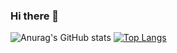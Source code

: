 ### Hi there 👋

<!--
**wwwwweiJ/wwwwweiJ** is a ✨ _special_ ✨ repository because its `README.md` (this file) appears on your GitHub profile.

Here are some ideas to get you started:

- 🔭 I’m currently working on ...
- 🌱 I’m currently learning ...
- 👯 I’m looking to collaborate on ...
- 🤔 I’m looking for help with ...
- 💬 Ask me about ...
- 📫 How to reach me: ...
- 😄 Pronouns: ...
- ⚡ Fun fact: ...
-->
![Anurag's GitHub stats](https://github-readme-stats.vercel.app/api?username=wwwwweiJ&show_icons=true&theme=radical)
[![Top Langs](https://github-readme-stats.vercel.app/api/top-langs/?username=wwwwweiJ&langs_count=8)](https://github.com/anuraghazra/github-readme-stats)

